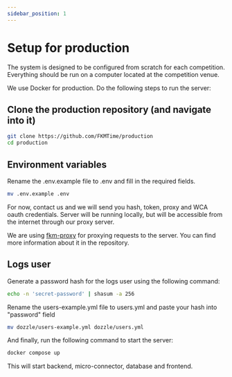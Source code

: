 ```yaml
---
sidebar_position: 1
---
```


# Setup for production

The system is designed to be configured from scratch for each competition. Everything should be run on a computer located at the competition venue.

We use Docker for production. Do the following steps to run the server:

## Clone the production repository (and navigate into it)

```bash
git clone https://github.com/FKMTime/production
cd production
```

## Environment variables

Rename the .env.example file to .env and fill in the required fields.

```bash
mv .env.example .env
```

For now, contact us and we will send you hash, token, proxy and WCA oauth credentials. Server will be running locally, but will be accessible from the internet through our proxy server.

We are using [fkm-proxy](https://github.com/FKMTime/fkm-proxy) for proxying requests to the server. You can find more information about it in the repository.

## Logs user

Generate a password hash for the logs user using the following command:
```bash
echo -n 'secret-password' | shasum -a 256
```

Rename the users-example.yml file to users.yml and paste your hash into "password" field

```bash
mv dozzle/users-example.yml dozzle/users.yml
```

And finally, run the following command to start the server:

```bash
docker compose up
```

This will start backend, micro-connector, database and frontend. 
